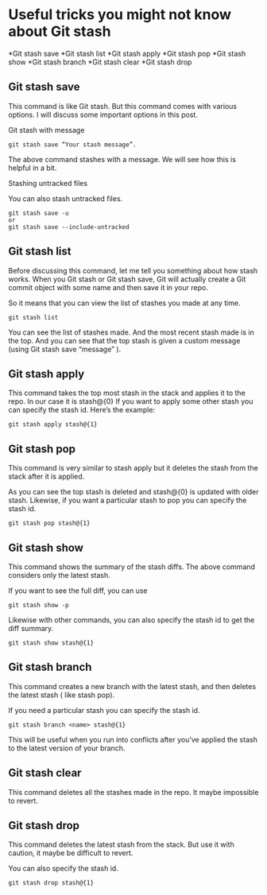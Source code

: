 # Useful tricks you might not know about Git stash

*Git stash save
*Git stash list
*Git stash apply
*Git stash pop
*Git stash show
*Git stash branch <name>
*Git stash clear
*Git stash drop


## Git stash save
This command is like Git stash. But this command comes with various options. I will discuss some important options in this post.

Git stash with message

    git stash save “Your stash message”.


The above command stashes with a message. We will see how this is helpful in a bit.

Stashing untracked files

You can also stash untracked files.

    git stash save -u
    or
    git stash save --include-untracked

## Git stash list
Before discussing this command, let me tell you something about how stash works.
When you Git stash or Git stash save, Git will actually create a Git commit object with some name and then save it in your repo.

So it means that you can view the list of stashes you made at any time.

    git stash list

You can see the list of stashes made. And the most recent stash made is in the top.
And you can see that the top stash is given a custom message (using Git stash save “message” ).

## Git stash apply

This command takes the top most stash in the stack and applies it to the repo. In our case it is stash@{0}
If you want to apply some other stash you can specify the stash id.
Here’s the example:

    git stash apply stash@{1}

## Git stash pop
This command is very similar to stash apply but it deletes the stash from the stack after it is applied.

As you can see the top stash is deleted and stash@{0} is updated with older stash.
Likewise, if you want a particular stash to pop you can specify the stash id.

    git stash pop stash@{1}

## Git stash show
This command shows the summary of the stash diffs. The above command considers only the latest stash.

If you want to see the full diff, you can use

    git stash show -p
    
Likewise with other commands, you can also specify the stash id to get the diff summary.

    git stash show stash@{1}

## Git stash branch <name>
This command creates a new branch with the latest stash, and then deletes the latest stash ( like stash pop).

If you need a particular stash you can specify the stash id.

    git stash branch <name> stash@{1}
This will be useful when you run into conflicts after you’ve applied the stash to the latest version of your branch.

## Git stash clear
This command deletes all the stashes made in the repo. It maybe impossible to revert.

## Git stash drop
This command deletes the latest stash from the stack. But use it with caution, it maybe be difficult to revert.

You can also specify the stash id.

    git stash drop stash@{1}
    
